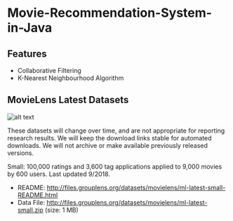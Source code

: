 # Movie-Recommendation-System-in-Java
## Features
* Collaborative Filtering
* K-Nearest Neighbourhood Algorithm

## MovieLens Latest Datasets

![alt text](https://raw.githubusercontent.com/username/projectname/branch/path/to/img.png)


These datasets will change over time, and are not appropriate for reporting research results. We will keep the download links stable for automated downloads. We will not archive or make available previously released versions.

Small: 100,000 ratings and 3,600 tag applications applied to 9,000 movies by 600 users. Last updated 9/2018.

* README: http://files.grouplens.org/datasets/movielens/ml-latest-small-README.html
* Data File: http://files.grouplens.org/datasets/movielens/ml-latest-small.zip (size: 1 MB)
